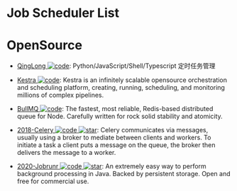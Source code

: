 # Job Scheduler List

# OpenSource

- [QingLong ![code](https://ng-tech.icu/assets/code.svg)](https://github.com/whyour/qinglong): Python/JavaScript/Shell/Typescript 定时任务管理

- [Kestra ![code](https://ng-tech.icu/assets/code.svg)](https://github.com/kestra-io/kestra): Kestra is an infinitely scalable opensource orchestration and scheduling platform, creating, running, scheduling, and monitoring millions of complex pipelines.

- [BullMQ ![code](https://ng-tech.icu/assets/code.svg)](https://github.com/taskforcesh/bullmq): The fastest, most reliable, Redis-based distributed queue for Node. Carefully written for rock solid stability and atomicity.

- [2018-Celery ![code](https://ng-tech.icu/assets/code.svg) ![star](https://img.shields.io/github/stars/celery/celery)](https://github.com/celery/celery): Celery communicates via messages, usually using a broker to mediate between clients and workers. To initiate a task a client puts a message on the queue, the broker then delivers the message to a worker.

- [2020-Jobrunr ![code](https://ng-tech.icu/assets/code.svg) ![star](https://img.shields.io/github/stars/jobrunr/jobrunr)](https://github.com/jobrunr/jobrunr): An extremely easy way to perform background processing in Java. Backed by persistent storage. Open and free for commercial use.
